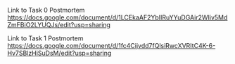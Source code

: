 Link to Task 0 Postmortem
https://docs.google.com/document/d/1LCEkaAF2YbIIRuYYuDGAir2WIiv5MdZmFBiO2LYUQJs/edit?usp=sharing 

Link to Task 1 Postmortem
https://docs.google.com/document/d/1fc4Cijvdd7fQlsiRwcXVRItC4K-6-Hv7SBlzHiSuDsM/edit?usp=sharing 
